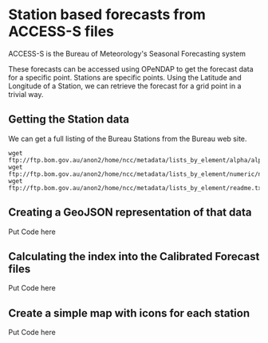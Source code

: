 # Station based forecasts from ACCESS-S files

ACCESS-S is the Bureau of Meteorology's Seasonal Forecasting system

These forecasts can be accessed using OPeNDAP to get the forecast data for a specific point.
Stations are specific points.  Using the Latitude and Longitude of a Station, we can retrieve the
forecast for a grid point in a trivial way.

## Getting the Station data

We can get a full listing of the Bureau Stations from the Bureau web site.

```
wget ftp://ftp.bom.gov.au/anon2/home/ncc/metadata/lists_by_element/alpha/alphaAUS_139.txt
wget ftp://ftp.bom.gov.au/anon2/home/ncc/metadata/lists_by_element/numeric/numAUS_139.txt
wget ftp://ftp.bom.gov.au/anon2/home/ncc/metadata/lists_by_element/readme.txt
```

## Creating a GeoJSON representation of that data

Put Code here

## Calculating the index into the Calibrated Forecast files

Put Code here

## Create a simple map with icons for each station

Put Code here

